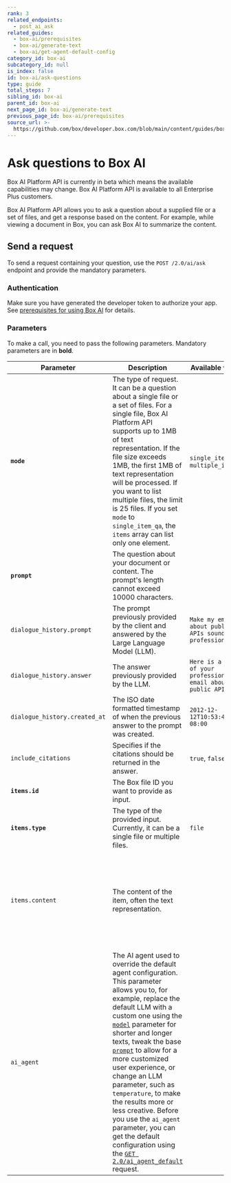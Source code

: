 ```yaml
---
rank: 3
related_endpoints:
  - post_ai_ask
related_guides:
  - box-ai/prerequisites
  - box-ai/generate-text
  - box-ai/get-agent-default-config
category_id: box-ai
subcategory_id: null
is_index: false
id: box-ai/ask-questions
type: guide
total_steps: 7
sibling_id: box-ai
parent_id: box-ai
next_page_id: box-ai/generate-text
previous_page_id: box-ai/prerequisites
source_url: >-
  https://github.com/box/developer.box.com/blob/main/content/guides/box-ai/ask-questions.md
---
```

# Ask questions to Box AI

<Message type="notice">

Box AI Platform API is currently in beta which means the
available capabilities may change.
Box AI Platform API is available to all Enterprise Plus customers.

</Message>

Box AI Platform API allows you to
ask a question about a supplied file or
a set of files, and get a response based on
the content.
For example, while viewing a document in Box,
you can ask Box AI to summarize the content.

## Send a request

To send a request containing your question,
use the `POST /2.0/ai/ask` endpoint and
provide the mandatory parameters.

<Samples id='post_ai_ask' >

</Samples>

### Authentication

Make sure you have generated the developer token
to authorize your app. See [prerequisites for using Box AI][prereq]
for details.

### Parameters

To make a call, you need to pass the following parameters.
Mandatory parameters are in **bold**.

| Parameter    |Description                                                                                             | Available values                               | Example                     |
| ------------ | ------ | ----------- | --- |
| **`mode`** | The type of request. It can be a question about a single file or a set of files. For a single file, Box AI Platform API supports up to 1MB of text representation. If the file size exceeds 1MB, the first 1MB of text representation will be processed. If you want to list multiple files, the limit is 25 files. If you set `mode` to `single_item_qa`, the `items` array can list only one element.| `single_item_qa`, `multiple_item_qa` | `single_item_qa`   |
| **`prompt`**   | The question about your document or content. The prompt's length cannot exceed 10000 characters. | | `What is this document about?` |
| `dialogue_history.prompt` | The prompt previously provided by the client and answered by the Large Language Model (LLM).  | `Make my email about public APIs sound more professional` |
| `dialogue_history.answer` | The answer previously provided by the LLM. |   `Here is a draft of your professional email about public APIs.` |
| `dialogue_history.created_at` | The ISO date formatted timestamp of when the previous answer to the prompt was created.   | `2012-12-12T10:53:43-08:00` |
|`include_citations`| Specifies if the citations should be returned in the answer.| `true`, `false`| `true`|
|**`items.id`**  | The Box file ID you want to provide as input. | | `112233445566`|
| **`items.type`** | The type of the provided input. Currently, it can be a single file or multiple files.  | `file`          | `file`   |
| `items.content` | The content of the item, often the text representation.  |     |  `An application programming interface (API) is a way for two or more computer programs or components to communicate with each other. It is a type of software interface...`    |
|`ai_agent` | The AI agent used to override the default agent configuration. This parameter allows you to, for example, replace the default LLM with a custom one using the [`model`][model-param] parameter for shorter and longer texts, tweak the base [`prompt`][prompt-param] to allow for a more customized user experience, or change an LLM parameter, such as `temperature`, to make the results more or less creative. Before you use the `ai_agent` parameter, you can get the default configuration using the [`GET 2.0/ai_agent_default`][agent] request.|||

[prereq]: g://box-ai/prerequisites
[agent]: e://get_ai_agent_default
[model-param]: r://ai_agent_ask#param_basic_text_model
[prompt-param]: e://ai_agent_ask#param_basic_text_prompt_template